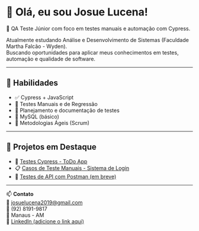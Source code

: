 # 👋 Olá, eu sou Josue Lucena!

🎯 QA Teste Júnior com foco em testes manuais e automação com Cypress.

Atualmente estudando Análise e Desenvolvimento de Sistemas (Faculdade Martha Falcão - Wyden).  
Buscando oportunidades para aplicar meus conhecimentos em testes, automação e qualidade de software.

---

## 💼 Habilidades
- ✅ Cypress + JavaScript
- 🧪 Testes Manuais e de Regressão
- 📄 Planejamento e documentação de testes
- 💽 MySQL (básico)
- 🔄 Metodologias Ágeis (Scrum)

---

## 🚀 Projetos em Destaque
- 🔧 [Testes Cypress - ToDo App](https://github.com/josuelucena/cypress-todo-qa)
- 📋 [Casos de Teste Manuais - Sistema de Login](https://github.com/josuelucena/manual-test-cases)
- 🔌 [Testes de API com Postman (em breve)](https://github.com/josuelucena/api-tests-postman)

---

📫 **Contato**  
📧 josuelucena2019@gmail.com  
📱 (92) 8191-9817  
📍 Manaus - AM  
🔗 [LinkedIn (adicione o link aqui)](https://linkedin.com/in/seu-perfil)
